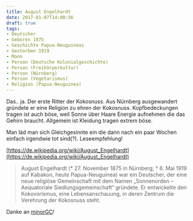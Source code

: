```yaml
---
title: August Engelhardt
date: 2017-01-07T14:00:56
draft: true
tags:
- Deutscher
- Geboren 1875
- Geschichte Papua-Neuguineas
- Gestorben 1919
- Mann
- Person (Deutsche Kolonialgeschichte)
- Person (Freikörperkultur)
- Person (Nürnberg)
- Person (Vegetarismus)
- Religion (Papua-Neuguinea)
---
```


Das.. ja. Der erste Ritter der Kokosnuss. Aus Nürnberg ausgewandert
gründete er eine Religion zu ehren der Kokosnuss. Kopfbedeckungen tragen
ist auch böse, weil Sonne über Haare Energie aufnehmen die das Gehirn
braucht. Allgemein ist Kleidung tragen extrem böse.

Man läd man sich Gleichgesinnte ein die dann nach ein paar Wochen einfach
irgendwie tot sind(?). Leseempfehlung!

[https://de.wikipedia.org/wiki/August_Engelhardt](https://de.wikipedia.org/wiki/August_Engelhardt)

> August Engelhardt (* 27. November 1875 in Nürnberg; † 6. Mai 1919 auf
> Kabakon, heute Papua-Neuguinea) war ein Deutscher, der eine neue
> religiöse Gemeinschaft mit dem Namen „Sonnenorden – Aequatoriale
> Siedlungsgemeinschaft“ gründete. Er entwickelte den Kokovorismus, eine
> Lebensanschauung, in deren Zentrum die Verehrung der Kokosnuss steht.

Danke an [minorGC](https://twitter.com/minorGC)!
